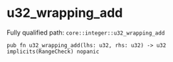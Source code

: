 # u32_wrapping_add

Fully qualified path: `core::integer::u32_wrapping_add`

<pre><code class="language-rust">pub fn u32_wrapping_add(lhs: u32, rhs: u32) -&gt; u32 implicits(RangeCheck) nopanic</code></pre>

